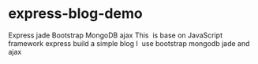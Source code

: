 # express-blog-demo
Express jade Bootstrap MongoDB ajax
This  is base on JavaScript framework express build a simple blog
I  use bootstrap mongodb jade and ajax

